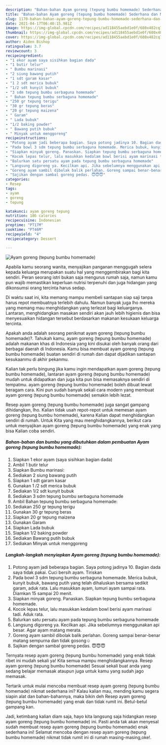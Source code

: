 ```yaml
---
description: "Bahan-bahan Ayam goreng (tepung bumbu homemade) Sederhana dan Mudah Dibuat"
title: "Bahan-bahan Ayam goreng (tepung bumbu homemade) Sederhana dan Mudah Dibuat"
slug: 1170-bahan-bahan-ayam-goreng-tepung-bumbu-homemade-sederhana-dan-mudah-dibuat
date: 2021-04-17T06:40:15.981Z
image: https://img-global.cpcdn.com/recipes/ad118455aebd1e0f/680x482cq70/ayam-goreng-tepung-bumbu-homemade-foto-resep-utama.jpg
thumbnail: https://img-global.cpcdn.com/recipes/ad118455aebd1e0f/680x482cq70/ayam-goreng-tepung-bumbu-homemade-foto-resep-utama.jpg
cover: https://img-global.cpcdn.com/recipes/ad118455aebd1e0f/680x482cq70/ayam-goreng-tepung-bumbu-homemade-foto-resep-utama.jpg
author: Aiden Bishop
ratingvalue: 3.7
reviewcount: 3
recipeingredient:
- "1 ekor ayam saya sisihkan bagian dada"
- "1 butir telur"
- " Bumbu marinasi"
- "2 siung bawang putih"
- "1 sdt garam kasar"
- "1 2 sdt merica bubuk"
- "1/2 sdt kunyit bubuk"
- "3 sdm tepung bumbu serbaguna homemade"
- " Bahan tepung bumbu serbaguna homemade"
- "250 gr tepung terigu"
- "30 gr tepung beras"
- "20 gr tepung maizena"
- " Garam"
- " Lada bubuk"
- "1/2 baking powder"
- " Bawang putih bubuk"
- " Minyak untuk menggoreng"
recipeinstructions:
- "Potong ayam jadi beberapa bagian. Saya potong jadinya 10. Bagian dada saya tidak pakai. Cuci bersih ayam. Tiriskan"
- "Pada bowl 3 sdm tepung bumbu serbaguna homemade. Merica bubuk, kunyit bubuk, bawang putih yang telah dihaluskan bersama sedikit garam, aduk rata. Lalu masukkan ayam, lumuri ayam sampai rata. Diamkan 15 sampai 20 menit."
- "Siapkan minyak goreng. Panaskan. Siapkan tepung bumbu serbaguna homemade."
- "Kocok lepas telur, lalu masukkan kedalam bowl berisi ayam marinasi tadi. Aduk rata."
- "Balurkan satu persatu ayam pada tepung bumbu serbaguna homemade"
- "Langsung digoreng ya. Kecilkan api. Jika sebelumnya menggunakan api besar. Agar ayam matang merata."
- "Goreng ayam sambil dibolak balik perlahan. Goreng sampai benar-benar matang sempurna dan tidak gosong☺️"
- "Sajikan dengan sambal goreng pedas. 😇😇😇"
categories:
- Resep
tags:
- ayam
- goreng
- tepung

katakunci: ayam goreng tepung 
nutrition: 186 calories
recipecuisine: Indonesian
preptime: "PT17M"
cooktime: "PT46M"
recipeyield: "4"
recipecategory: Dessert

---
```



![Ayam goreng (tepung bumbu homemade)](https://img-global.cpcdn.com/recipes/ad118455aebd1e0f/680x482cq70/ayam-goreng-tepung-bumbu-homemade-foto-resep-utama.jpg)

Apabila kamu seorang wanita, menyajikan panganan menggugah selera kepada keluarga merupakan suatu hal yang menggembirakan bagi kita sendiri. Peran seorang istri bukan saja mengurus rumah saja, namun kamu pun wajib memastikan keperluan nutrisi terpenuhi dan juga hidangan yang dikonsumsi orang tercinta harus sedap.

Di waktu  saat ini, kita memang mampu membeli santapan siap saji tanpa harus repot membuatnya terlebih dahulu. Namun banyak juga lho mereka yang memang mau menghidangkan yang terlezat bagi keluarganya. Lantaran, menghidangkan masakan sendiri akan jauh lebih higienis dan bisa menyesuaikan hidangan tersebut berdasarkan makanan kesukaan keluarga tercinta. 



Apakah anda adalah seorang penikmat ayam goreng (tepung bumbu homemade)?. Tahukah kamu, ayam goreng (tepung bumbu homemade) adalah makanan khas di Indonesia yang kini disukai oleh banyak orang dari berbagai daerah di Indonesia. Kamu bisa membuat ayam goreng (tepung bumbu homemade) buatan sendiri di rumah dan dapat dijadikan santapan kesukaanmu di akhir pekanmu.

Kalian tak perlu bingung jika kamu ingin mendapatkan ayam goreng (tepung bumbu homemade), lantaran ayam goreng (tepung bumbu homemade) mudah untuk didapatkan dan juga kita pun bisa memasaknya sendiri di tempatmu. ayam goreng (tepung bumbu homemade) boleh dibuat lewat beragam cara. Kini pun sudah banyak sekali cara modern yang membuat ayam goreng (tepung bumbu homemade) semakin lebih lezat.

Resep ayam goreng (tepung bumbu homemade) juga sangat gampang dihidangkan, lho. Kalian tidak usah repot-repot untuk memesan ayam goreng (tepung bumbu homemade), karena Kalian dapat menghidangkan sendiri di rumah. Untuk Kita yang mau menghidangkannya, berikut cara untuk menyajikan ayam goreng (tepung bumbu homemade) yang enak yang bisa Kalian coba sendiri.

<!--inarticleads1-->

##### Bahan-bahan dan bumbu yang dibutuhkan dalam pembuatan Ayam goreng (tepung bumbu homemade):

1. Siapkan 1 ekor ayam (saya sisihkan bagian dada)
1. Ambil 1 butir telur
1. Siapkan  Bumbu marinasi:
1. Sediakan 2 siung bawang putih
1. Siapkan 1 sdt garam kasar
1. Gunakan 1 /2 sdt merica bubuk
1. Sediakan 1/2 sdt kunyit bubuk
1. Sediakan 3 sdm tepung bumbu serbaguna homemade
1. Ambil  Bahan tepung bumbu serbaguna homemade:
1. Sediakan 250 gr tepung terigu
1. Gunakan 30 gr tepung beras
1. Siapkan 20 gr tepung maizena
1. Gunakan  Garam
1. Siapkan  Lada bubuk
1. Siapkan 1/2 baking powder
1. Sediakan  Bawang putih bubuk
1. Sediakan  Minyak untuk menggoreng




<!--inarticleads2-->

##### Langkah-langkah menyiapkan Ayam goreng (tepung bumbu homemade):

1. Potong ayam jadi beberapa bagian. Saya potong jadinya 10. Bagian dada saya tidak pakai. Cuci bersih ayam. Tiriskan
1. Pada bowl 3 sdm tepung bumbu serbaguna homemade. Merica bubuk, kunyit bubuk, bawang putih yang telah dihaluskan bersama sedikit garam, aduk rata. Lalu masukkan ayam, lumuri ayam sampai rata. Diamkan 15 sampai 20 menit.
1. Siapkan minyak goreng. Panaskan. Siapkan tepung bumbu serbaguna homemade.
1. Kocok lepas telur, lalu masukkan kedalam bowl berisi ayam marinasi tadi. Aduk rata.
1. Balurkan satu persatu ayam pada tepung bumbu serbaguna homemade
1. Langsung digoreng ya. Kecilkan api. Jika sebelumnya menggunakan api besar. Agar ayam matang merata.
1. Goreng ayam sambil dibolak balik perlahan. Goreng sampai benar-benar matang sempurna dan tidak gosong☺️
1. Sajikan dengan sambal goreng pedas. 😇😇😇




Ternyata resep ayam goreng (tepung bumbu homemade) yang enak tidak ribet ini mudah sekali ya! Kita semua mampu menghidangkannya. Resep ayam goreng (tepung bumbu homemade) Sesuai sekali buat anda yang sedang belajar memasak ataupun juga untuk kamu yang sudah jago memasak.

Tertarik untuk mulai mencoba membuat resep ayam goreng (tepung bumbu homemade) nikmat sederhana ini? Kalau kalian mau, mending kamu segera siapin alat dan bahan-bahannya, maka bikin deh Resep ayam goreng (tepung bumbu homemade) yang enak dan tidak rumit ini. Betul-betul gampang kan. 

Jadi, ketimbang kalian diam saja, hayo kita langsung saja hidangkan resep ayam goreng (tepung bumbu homemade) ini. Pasti anda tak akan menyesal sudah membuat resep ayam goreng (tepung bumbu homemade) enak sederhana ini! Selamat mencoba dengan resep ayam goreng (tepung bumbu homemade) nikmat tidak rumit ini di rumah masing-masing,oke!.

